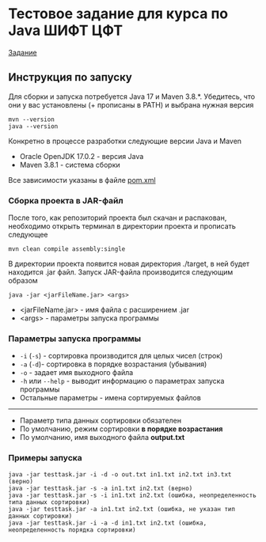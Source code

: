 # Тестовое задание для курса по Java ШИФТ ЦФТ

[Задание](https://drive.google.com/file/d/10qhGjn7biURykP8hIcT6NJHoGX-WOHUh/view)

## Инструкция по запуску
Для сборки и запуска потребуется Java 17 и Maven 3.8.\*. Убедитесь, что они у вас установлены (+ прописаны в PATH) и выбрана нужная версия
```
mvn --version
java --version
```
Конкретно в процессе разработки следующие версии Java и Maven
* Oracle OpenJDK 17.0.2 - версия Java
* Maven 3.8.1 - система сборки

Все зависимости указаны в файле [pom.xml](https://github.com/brusN/cft-test-task/blob/main/pom.xml)


### Сборка проекта в JAR-файл
После того, как репозиторий проекта был скачан и распакован, необходимо открыть терминал в директории проекта и прописать следующее
```
mvn clean compile assembly:single
```
В директории проекта появится новая директория ./target, в ней будет находится .jar файл.
Запуск JAR-файла производится следующим образом
```
java -jar <jarFileName.jar> <args>
```
* \<jarFileName.jar\> - имя файла с расширением .jar
* \<args\> - параметры запуска программы
 
### Параметры запуска программы
+ ```-i``` (```-s```) - сортировка производится для целых чисел (строк)
+ ```-a``` (```-d```)- сортировка в порядке возрастания (убывания)
+ ```-o``` - задает имя выходного файла
+ ```-h``` или ```--help``` - выводит информацию о параметрах запуска программы
+ Остальные параметры - имена сортируемых файлов  
---
+ Параметр типа данных сортировки обязателен
+ По умолчанию, режим сортировки <b>в порядке возрастания</b>
+ По умолчанию, имя выходного файла <b>output.txt</b>
### Примеры запуска
```
java -jar testtask.jar -i -d -o out.txt in1.txt in2.txt in3.txt (верно)
java -jar testtask.jar -s -a in1.txt in2.txt (верно)
java -jar testtask.jar -s -i in1.txt in2.txt (ошибка, неопределенность типа данных сортировки)
java -jar testtask.jar -a in1.txt in2.txt (ошибка, не указан тип данных сортировки)
java -jar testtask.jar -i -a -d in1.txt in2.txt (ошибка, неопределенность порядка сортировки)
```
